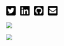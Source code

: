 <a href="https://twitter.com/brackendev"><img height="30" src="https://github.com/brackendev/brackendev/blob/main/images/twitter-square-brands.svg"></a>&nbsp;&nbsp;
<a href="https://linkedin.com/in/brackenspencer/"><img height="30" src="https://github.com/brackendev/brackendev/blob/main/images/linkedin-brands.svg"></a>&nbsp;&nbsp;
<a href="https://github.com/brackendev"><img height="30" src="https://github.com/brackendev/brackendev/blob/main/images/github-square-brands.svg"></a>&nbsp;&nbsp;
<a href="mailto:me@bracken.dev"><img height="30" src="https://github.com/brackendev/brackendev/blob/main/images/envelope-square-solid.svg"></a>&nbsp;&nbsp;

![](https://github-readme-stats.vercel.app/api?username=brackendev&count_private=true&show_icons=true&hide=contribs,prs,issues)

[![](https://github-readme-stats.vercel.app/api/top-langs/?username=brackendev&hide=smalltalk,self,hy,html,ruby,css&langs_count=99&layout=compact)](https://github.com/anuraghazra/github-readme-stats)

